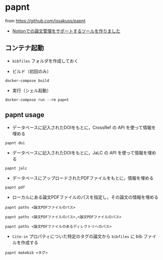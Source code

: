 # papnt

from https://github.com/issakuss/papnt

- [Notionでの論文管理をサポートするツールを作りました](https://qiita.com/issakuss/items/2e69f2da040cb35ed0d3)

## コンテナ起動

- `bibfiles` フォルダを作成しておく

- ビルド（初回のみ）

```shell
docker-compose build
```

- 実行（シェル起動）

```shell
docker-compose run --rm papnt
```

## papnt usage

- データベースに記入されたDOIをもとに，CrossRef の API を使って情報を埋める

```shell
papnt doi
```

- データベースに記入されたDOIをもとに，JaLC の API を使って情報を埋める

```shell
papnt jalc
```

- データベースにアップロードされたPDFファイルをもとに，情報を埋める

```shell
papnt pdf
```

- ローカルにある論文PDFファイルのパスを指定し，その論文の情報を埋める

```shell
papnt paths <論文PDFファイルのパス>
```

```shell
papnt paths <論文PDFファイルのパス>,<論文PDFファイルのパス>
```

```shell
papnt paths <論文PDFファイルのあるディレクトリへのパス>
```

- `Cite-in` プロパティについた特定のタグの論文から `bibfiles` に bib ファイルを作成する

```shell
papnt makebib <タグ>
```
